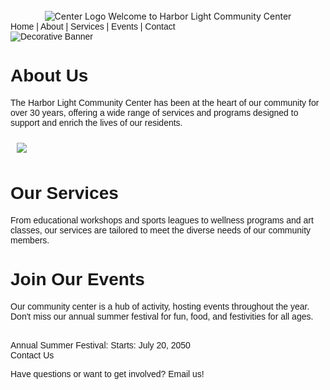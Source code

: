 <!DOCTYPE html> 
<html> 
<head> 
<title>Harbor Light Community Center</title> <br>
  
  <center><img src="https://edube.org/uploads/media/default/0001/04/logo.jpg" alt="Center 
Logo"> 
Welcome to Harbor Light Community Center</center> 

</head> 
<body> 
<font face="Arial, sans-serif"> 
<div> 

</div> 
<div> 
Home | About | Services | Events | Contact 
</div> 
<div class="banner"> 
<img src="https://edube.org/uploads/media/default/0001/04/decorative-banner.jpg" 
alt="Decorative Banner"> 
</div> 
<div> 
<h1>About Us</h1> 
<p>The Harbor Light Community Center has been at the heart of our community for over 
30 years, offering a wide range of services and programs designed to support and enrich the lives 
of our residents.</p> 
<p><img src="https://edube.org/uploads/media/default/0001/04/community-center.jpg" 
hspace="10" vspace="10"></p> 
</div> 
<div> 
<h1>Our Services</h1> 
<p>From educational workshops and sports leagues to wellness programs and art classes, 
our services are tailored to meet the diverse needs of our community members.</p> 
</div> 
<div> 
<h1>Join Our Events</h1> 
<p>Our community center is a hub of activity, hosting events throughout the year. Don't 
miss our annual summer festival for fun, food, and festivities for all ages.</p> 
<br> 
Annual Summer Festival: 
Starts: July 20, 2050 
</div> 
<div> 
Contact Us 
<p>Have questions or want to get involved? Email us!</p> 
</div> 
</font> 
</body> 
</html>
